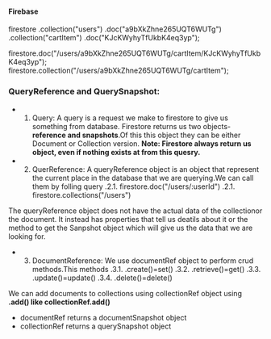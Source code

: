 #### Firebase

firestore
.collection("users")
.doc("a9bXkZhne265UQT6WUTg")
.collection("cartItem")
.doc("KJcKWyhyTfUkbK4eq3yp");

firestore.doc("/users/a9bXkZhne265UQT6WUTg/cartItem/KJcKWyhyTfUkbK4eq3yp");
firestore.collection("/users/a9bXkZhne265UQT6WUTg/cartItem");

### QueryReference and QuerySnapshot:

-   1. Query: A query is a request we make to firestore to give us something from database. Firestore returns us two objects-**reference and snapshots**.Of this this object they can be either Document or Collection version.
       **Note: Firestore always return us object, even if nothing exists at from this quesry.**

-   2. QuerReference: A queryReference object is an object that represent the current place in the database that we are querying.We can call them by folling query
       .2.1. firestore.doc("/users/:userId")
       .2.1. firestore.collections("/users")

The queryReference object does not have the actual data of the collectionor the document. It instead has properties that tell us deatils about it or the method to get the Sanpshot object which will give us the data that we are looking for.

-   3. DocumentReference:
       We use documentRef object to perform crud methods.This methods
       .3.1. .create()=set()
       .3.2. .retrieve()=get()
       .3.3. .update()=update()
       .3.4. .delete()=delete()

We can add documents to collections using collectionRef object using **.add() like collectionRef.add()**

-   documentRef returns a documentSnapshot object
-   collectionRef returns a querySnapshot object